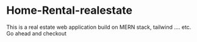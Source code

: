 # Home-Rental-realestate
This is a real estate web application build on MERN stack, tailwind .... etc. Go ahead and checkout 
